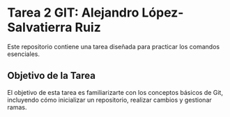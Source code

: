 # Tarea 2 GIT:  Alejandro López-Salvatierra Ruiz

Este repositorio contiene una tarea diseñada para practicar los comandos esenciales.

## Objetivo de la Tarea

El objetivo de esta tarea es familiarizarte con los conceptos básicos de Git, incluyendo cómo inicializar un repositorio, realizar cambios y gestionar ramas.
